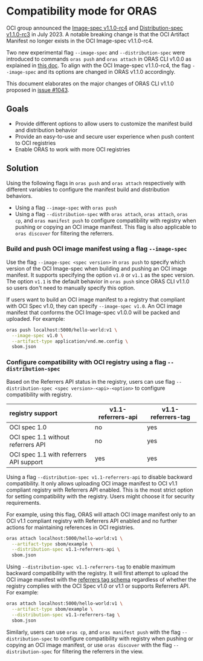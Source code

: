 # Compatibility mode for ORAS

OCI group announced the [Image-spec v1.1.0-rc4](https://github.com/opencontainers/image-spec/blob/v1.1.0-rc4/manifest.md) and [Distribution-spec v1.1.0-rc3](https://github.com/opencontainers/distribution-spec/releases/tag/v1.1.0-rc3) in July 2023. A notable breaking change is that the OCI Artifact Manifest no longer exists in the OCI Image-spec v1.1.0-rc4. 

Two new experimental flag `--image-spec` and `--distribution-spec` were introduced to commands `oras push` and `oras attach` in ORAS CLI v1.0.0 as explained in [this doc](https://github.com/oras-project/oras/blob/release-1.0/docs/proposals/compatibility-mode.md). To align with the OCI Image-spec v1.1.0-rc4, the flag `--image-spec` and its options are changed in ORAS v1.1.0 accordingly.

This document elaborates on the major changes of ORAS CLI v1.1.0 proposed in [issue #1043](https://github.com/oras-project/oras/issues/1043).

## Goals

- Provide different options to allow users to customize the manifest build and distribution behavior
- Provide an easy-to-use and secure user experience when push content to OCI registries
- Enable ORAS to work with more OCI registries

## Solution

Using the following flags in `oras push` and `oras attach` respectively with different variables to configure the manifest build and distribution behaviors. 

- Using a flag `--image-spec` with `oras push`
- Using a flag `--distribution-spec` with `oras attach`, `oras attach`, `oras cp`, and `oras manifest push` to configure compatibility with registry when pushing or copying an OCI image manifest. This flag is also applicable to `oras discover` for filtering the referrers.

### Build and push OCI image manifest using a flag `--image-spec`

Use the flag `--image-spec <spec version>` in `oras push` to specify which version of the OCI Image-spec when building and pushing an OCI image manifest. It supports specifying the option `v1.0` or `v1.1` as the spec version. The option `v1.1` is the default behavior in `oras push` since ORAS CLI v1.1.0 so users don't need to manually specify this option.

If users want to build an OCI image manifest to a registry that compliant with OCI Spec v1.0, they can specify `--image-spec v1.0`. An OCI image manifest that conforms the OCI Image-spec v1.0.0 will be packed and uploaded. For example:

```bash
oras push localhost:5000/hello-world:v1 \
  --image-spec v1.0 \
  --artifact-type application/vnd.me.config \
  sbom.json
```

### Configure compatibility with OCI registry using a flag `--distribution-spec`

Based on the Referrers API status in the registry, users can use flag `--distribution-spec <spec version>-<api>-<option>` to configure compatibility with registry. 

| registry support                        |  v1.1-referrers-api | v1.1-referrers-tag |
| :-------------------------------------- | --- | --- | 
| OCI spec 1.0                            | no  | yes |
| OCI spec 1.1 without referrers API      | no  | yes |
| OCI spec 1.1 with referrers API support | yes | yes |

Using a flag `--distribution-spec v1.1-referrers-api` to disable backward compatibility. It only allows uploading OCI image manifest to OCI v1.1 compliant registry with Referrers API enabled. This is the most strict option for setting compatibility with the registry. Users might choose it for security requirements. 

For example, using this flag, ORAS will attach OCI image manifest only to an OCI v1.1 compliant registry with Referrers API enabled and no further actions for maintaining references in OCI registries.  

```bash
oras attach localhost:5000/hello-world:v1 \
  --artifact-type sbom/example \
  --distribution-spec v1.1-referrers-api \
  sbom.json 
```

Using `--distribution-spec v1.1-referrers-tag` to enable maximum backward compatibility with the registry. It will first attempt to upload the OCI image manifest with the [referrers tag schema](https://github.com/opencontainers/distribution-spec/blob/v1.1.0-rc1/spec.md#referrers-tag-schema) regardless of whether the registry complies with the OCI Spec v1.0 or v1.1 or supports Referrers API. For example: 

```bash
oras attach localhost:5000/hello-world:v1 \
  --artifact-type sbom/example \
  --distribution-spec v1.1-referrers-tag \
  sbom.json 
```

Similarly, users can use `oras cp`, and `oras manifest push` with the flag `--distribution-spec` to configure compatibility with registry when pushing or copying an OCI image manifest, or use `oras discover` with the flag `--distribution-spec` for filtering the referrers in the view.